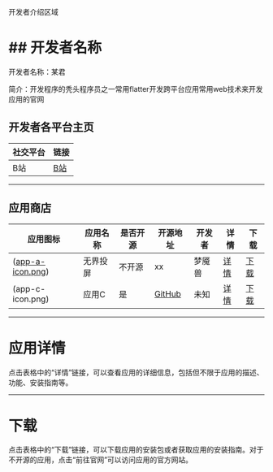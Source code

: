开发者介绍区域

# ## 开发者名称

开发者名称：某君

简介：开发程序的秃头程序员之一常用flatter开发跨平台应用常用web技术来开发应用的官网

## 开发者各平台主页

| 社交平台 | 链接  |
| --- | --- |
| B站  | [B站](https://space.bilibili.com/1994596066) |

* * *

## 应用商店

| 应用图标 | 应用名称 | 是否开源 | 开源地址 |开发者 | 详情  | 下载  |
| --- | --- | --- | --- | --- | --- | --- |
| ([app-a-icon.png](https://nightmare.press/img/REMOTE.png)) | 无界投屏 | 不开源   | xx | 梦魇兽 | [详情](https://nightmare.press/) | [下载](https://nightmare.press/) |
| (app-c-icon.png) | 应用C | 是   | [GitHub](https://github.com/app-c) | 未知 | [详情](#) | [下载](#) |

* * *

# 应用详情

点击表格中的“详情”链接，可以查看应用的详细信息，包括但不限于应用的描述、功能、安装指南等。

* * *

# 下载

点击表格中的“下载”链接，可以下载应用的安装包或者获取应用的安装指南。对于不开源的应用，点击“前往官网”可以访问应用的官方网站。
